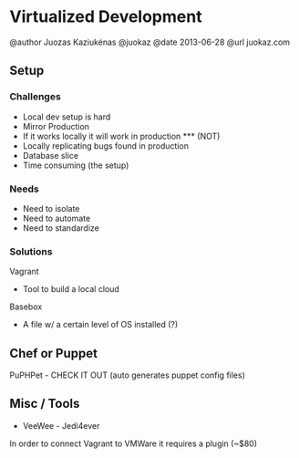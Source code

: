 # Virtualized Development
@author Juozas Kaziukénas @juokaz
@date 2013-06-28
@url juokaz.com

## Setup

### Challenges
- Local dev setup is hard
- Mirror Production
- If it works locally it will work in production *** (NOT)
- Locally replicating bugs found in production
- Database slice
- Time consuming (the setup)

### Needs
- Need to isolate
- Need to automate
- Need to standardize

### Solutions
Vagrant
- Tool to build a local cloud

Basebox
- A file w/ a certain level of OS installed (?)

## Chef or Puppet

PuPHPet - CHECK IT OUT (auto generates puppet config files)

## Misc / Tools
- VeeWee - Jedi4ever

In order to connect Vagrant to VMWare it requires a plugin (~$80)
